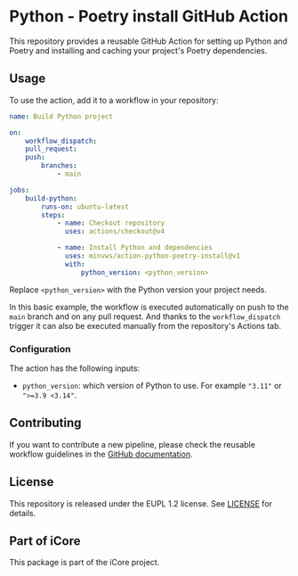 # Python - Poetry install GitHub Action

This repository provides a reusable GitHub Action for setting up Python and Poetry and installing and caching your project's Poetry dependencies.

## Usage

To use the action, add it to a workflow in your repository:

```yml
name: Build Python project

on:
    workflow_dispatch:
    pull_request:
    push:
        branches:
            - main

jobs:
    build-python:
        runs-on: ubuntu-latest
        steps:
            - name: Checkout repository
              uses: actions/checkout@v4

            - name: Install Python and dependencies
              uses: minvws/action-python-poetry-install@v1
              with:
                  python_version: <python_version>
```

Replace `<python_version>` with the Python version your project needs.

In this basic example, the workflow is executed automatically on push to the `main` branch and on any pull request. And thanks to the `workflow_dispatch` trigger it can also be executed manually from the repository's Actions tab.

### Configuration

The action has the following inputs:

- `python_version`: which version of Python to use. For example `"3.11"` or `">=3.9 <3.14"`.

## Contributing

If you want to contribute a new pipeline, please check the reusable workflow guidelines in the
[GitHub documentation](https://docs.github.com/en/actions/using-workflows/reusing-workflows#creating-a-reusable-workflow).

## License

This repository is released under the EUPL 1.2 license. See [LICENSE](./LICENSE) for details.

## Part of iCore

This package is part of the iCore project.
